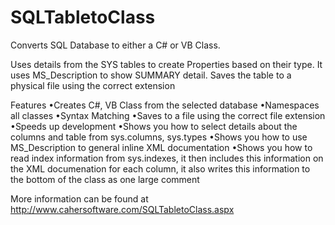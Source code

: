 # SQLTabletoClass
Converts SQL Database to either a C# or VB Class.

Uses details from the SYS tables to create Properties based on their type. It uses MS_Description to show SUMMARY detail. Saves the table to a physical file using the correct extension

Features
•Creates C#, VB Class from the selected database
•Namespaces all classes
•Syntax Matching
•Saves to a file using the correct file extension
•Speeds up development
•Shows you how to select details about the columns and table from sys.columns, sys.types
•Shows you how to use MS_Description to general inline XML documentation
•Shows you how to read index information from sys.indexes, it then includes this information on the XML documenation for each column, it also writes this information to the bottom of the class as one large comment

More information can be found at
http://www.cahersoftware.com/SQLTabletoClass.aspx
  
